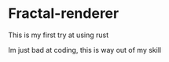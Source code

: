 # Fractal-renderer
This is my first try at using rust

Im just bad at coding, this is way out of my skill
